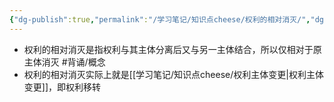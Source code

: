 ```yaml
---
{"dg-publish":true,"permalink":"/学习笔记/知识点cheese/权利的相对消灭/","dgPassFrontmatter":true,"created":"2024-07-14T11:57:46.973+08:00","updated":"2024-09-11T12:16:38.272+08:00"}
---
```


- 权利的相对消灭是指权利与其主体分离后又与另一主体结合，所以仅相对于原主体消灭 #背诵/概念 
- 权利的相对消灭实际上就是[[学习笔记/知识点cheese/权利主体变更\|权利主体变更]]，即权利移转